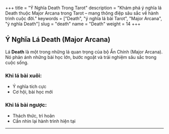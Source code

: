 +++
title = "Ý Nghĩa Death Trong Tarot"
description = "Khám phá ý nghĩa lá Death thuộc Major Arcana trong Tarot – mang thông điệp sâu sắc về hành trình cuộc đời."
keywords = ["Death", "ý nghĩa lá bài Tarot", "Major Arcana", "ý nghĩa Death"]
slug = "death"
name = "Death"
weight = 14
+++

## Ý Nghĩa Lá Death (Major Arcana)

Lá **Death** là một trong những lá quan trọng của bộ Ẩn Chính (Major Arcana).  
Nó phản ánh những bài học lớn, bước ngoặt và trải nghiệm sâu sắc trong cuộc sống.

### Khi lá bài xuôi:
- Ý nghĩa tích cực  
- Cơ hội, bài học mới  

### Khi lá bài ngược:
- Thách thức, trì hoãn  
- Cần nhìn lại hành trình hiện tại  

---
